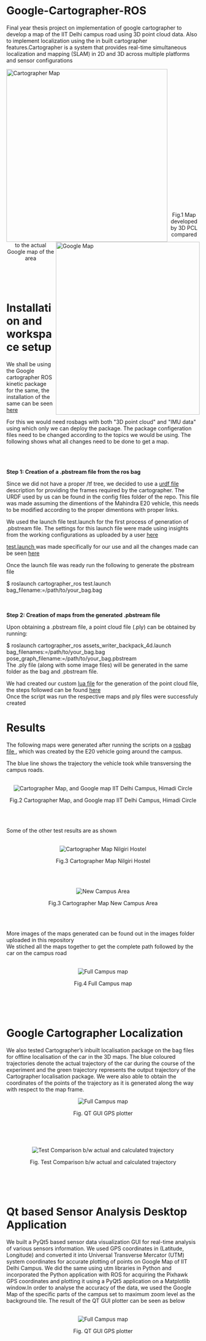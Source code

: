 # Google-Cartographer-ROS
Final year thesis project on implementation of google cartographer to develop a map of the IIT Delhi campus road using 3D point cloud data. Also to implement localization using the in built cartographer features.Cartographer is a system that provides real-time simultaneous localization and mapping (SLAM) in 2D and 3D across multiple platforms and sensor configurations


<p><img align ="left" src="https://github.com/dhruvtalwar18/Google-Cartographer-ROS/blob/main/Images/Test_1/test_1_xy.png" title="Cartographer Map" width = "420" height = "450" ><img align ="right" src="https://github.com/dhruvtalwar18/Google-Cartographer-ROS/blob/main/Images/Test_1/Google_img'.png" title="Google Map" width = "375" height = "450" ></p><br><br><br><br><br><br><br><br>
<br><br><br><br><br><br><br><br><br><br><br><br><br>
<p align="center">Fig.1 Map developed by 3D PCL compared to the actual Google map of the area</p><br>
<br><br>


<b><h1>Installation and workspace setup</h1></b>

We shall be using the Google cartographer ROS kinetic package for the same, the installation of the same can be seen <a href="https://google-cartographer-ros.readthedocs.io/en/latest/compilation.html">here </a>

For this we would need rosbags with both "3D point cloud" and "IMU data" using which only we can deploy the package. The package configeration files need to be changed according to the topics we would be using. The following shows what all changes need to be done to get a map. 

<br><br>

<b>Step 1: Creation of a .pbstream file from the ros bag </b>

Since we did not have a proper /tf tree, we decided to use a <a href="https://github.com/dhruvtalwar18/Google-Cartographer-ROS/blob/main/Config_files/backpack_3d.urdf">urdf file</a>  description for providing the frames required by the cartographer. The URDF used by us can be found in the config files folder of the repo. This file was made assuming the dimentions of the Mahindra E20 vehicle, this needs to be modified according to the proper dimentions with proper links. 

We used the launch file test.launch for the first process of generation of .pbstream file. The settings for this launch file were made using insights from the working configurations as uploaded by a user <a href="https://drive.google.com/file/d/0B1KZT92BcdVNaHdkZVp5bkI0WDQ/view?resourcekey=0-n3jnlkSym2P7Hx3RLsqQJw">here</a>

<a href="https://github.com/dhruvtalwar18/Google-Cartographer-ROS/blob/main/Config_files/test.launch">test.launch </a> was made specifically for our use and all the changes made can be seen <a href="https://github.com/dhruvtalwar18/Google-Cartographer-ROS/blob/main/Config_files/Launch_file_edits.docx">here </a>


Once the launch file was ready run the following to generate the pbstream file

$ roslaunch cartographer_ros test.launch bag_filename:=/path/to/your_bag.bag \
<br><br>



<b> Step 2: Creation of maps from the generated .pbstream file </b>

Upon obtaining a .pbstream file, a point cloud file (.ply) can be obtained by running:

$ roslaunch cartographer_ros assets_writer_backpack_4d.launch bag_filenames:=/path/to/your_bag.bag pose_graph_filename:=/path/to/your_bag.pbstream\
The .ply file (along with some image files) will be generated in the same folder as the bag and .pbstream file.

We had created our custom  <a href="https://github.com/dhruvtalwar18/Google-Cartographer-ROS/blob/main/Config_files/assets_writer_backpack_4d.lua">lua file</a> for the generation of the point cloud file, the steps followed can be found <a href="https://github.com/dhruvtalwar18/Google-Cartographer-ROS/blob/main/Config_files/Lua_file_updates.docx">here </a> 
<br>
Once the script was run the respective maps and ply files were successfuly created

<b><h1>Results</h1></b>

The following maps were generated after running the scripts on a <a href="https://drive.google.com/drive/folders/1gcnSY-3-MtDLCSeKLohcuVjIYoow_NfD?usp=sharing">rosbag file </a>, which was created by the E20 vehicle going around the campus.

The blue line shows the trajectory the vehicle took while transversing the campus roads.
<br><br>

<p align="center"><img src="https://github.com/dhruvtalwar18/Google-Cartographer-ROS/blob/main/Images/Test_2/combined_test_2.png" title="Cartographer Map, and Google map IIT Delhi Campus, Himadi Circle"></p>

<p align="center">Fig.2 Cartographer Map, and Google map IIT Delhi Campus, Himadi Circle </p>

<br><br>

Some of the other test results are as shown <br><br>

<p align="center"><img src="https://github.com/dhruvtalwar18/Google-Cartographer-ROS/blob/main/Images/Other%20tests/output5_2.bag_xray_xy_all.png" title="Cartographer Map Nilgiri Hostel"></p>
<p align="center"> Fig.3 Cartographer Map Nilgiri Hostel </p>
<br><br>


<p align="center"><img src="https://github.com/dhruvtalwar18/Google-Cartographer-ROS/blob/main/Images/Other%20tests/output_6.bag_xray_xy_all.png" title="New Campus Area"></p>
<p align="center"> Fig.3 Cartographer Map New Campus Area </p>

<br><br>

More images of the maps generated can be found out in the images folder uploaded in this repository\
We stiched all the maps together to get the complete path followed by the car on the campus road
<br><br>

<p align="center"><img src="https://github.com/dhruvtalwar18/Google-Cartographer-ROS/blob/main/Images/Other%20tests/Full%20map.png" title="Full Campus map "></p>
<p align="center"> Fig.4 Full Campus map </p>
<br><br><br>


<b><h1>Google Cartographer Localization</h1></b>

We also tested Cartographer’s inbuilt localisation package on the bag files for offline
localisation of the car in the 3D maps. The blue coloured trajectories denote the actual
trajectory of the car during the course of the experiment and the green trajectory
represents the output trajectory of the Cartographer localisation package. We were also
able to obtain the coordinates of the points of the trajectory as it is generated along the
way with respect to the map frame.

<p align="center"><img src="https://github.com/dhruvtalwar18/Google-Cartographer-ROS/blob/main/QT_GPS_GUI/QT_Simulation.gif" title="Full Campus map "></p>
<p align="center"> Fig. QT GUI GPS plotter </p>
<br><br><br>

<p align="center"><img src="https://github.com/dhruvtalwar18/Google-Cartographer-ROS/blob/main/Images/Comparison%20of%20Actual%20Trajectory%20and%20Calculated%20Trajectory%20of%20the%20car%20in%20Rviz.PNG
" title="Test Comparison b/w actual and calculated trajectory "></p>
<p align="center"> Fig. Test Comparison b/w actual and calculated trajectory </p>
<br><br><br>



<b><h1>Qt based Sensor Analysis Desktop Application</h1></b>

We built a PyQt5 based sensor data visualization GUI for real-time analysis of various
sensors information. We used GPS coordinates in (Latitude, Longitude) and converted it
into Universal Transverse Mercator (UTM) system coordinates for accurate plotting of
points on Google Map of IIT Delhi Campus. We did the same using utm libraries in Python
and incorporated the Python application with ROS for acquiring the Pixhawk GPS
coordinates and plotting it using a PyQt5 application on a Matplotlib window.In order to analyse the accuracy of the data, we used the Google
Map of the specific parts of the campus set to maximum zoom level as the background tile.
The result of the QT GUI plotter can be seen as below
<br><br>

<p align="center"><img src="https://github.com/dhruvtalwar18/Google-Cartographer-ROS/blob/main/QT_GPS_GUI/QT_Simulation.gif" title="Full Campus map "></p>
<p align="center"> Fig. QT GUI GPS plotter </p>
<br><br><br>







